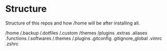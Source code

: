 # Structure
Structure of this repos and how /home will be after installing all.

/home
	/.backup
	/.dotfiles
	/.custom
		/themes
		/plugins
		.extras
		.aliases
		.functions
	/.softwares
	/.themes
	/.plugins
	.gitconfig
	.gitignore_global
	.vimrc
	.zshrc
